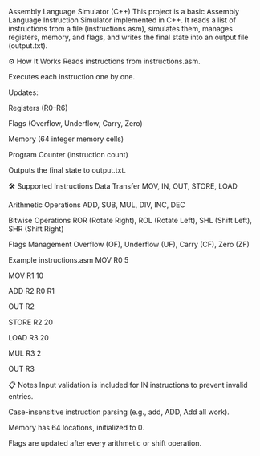 Assembly Language Simulator (C++)
This project is a basic Assembly Language Instruction Simulator implemented in C++.
It reads a list of instructions from a file (instructions.asm), simulates them, manages registers, memory, and flags, and writes the final state into an output file (output.txt).


⚙️ How It Works
Reads instructions from instructions.asm.

Executes each instruction one by one.

Updates:

Registers (R0–R6)

Flags (Overflow, Underflow, Carry, Zero)

Memory (64 integer memory cells)

Program Counter (instruction count)

Outputs the final state to output.txt.


🛠️ Supported Instructions
Data Transfer
MOV, IN, OUT, STORE, LOAD

Arithmetic Operations
ADD, SUB, MUL, DIV, INC, DEC

Bitwise Operations
ROR (Rotate Right), ROL (Rotate Left), SHL (Shift Left), SHR (Shift Right)

Flags Management
Overflow (OF), Underflow (UF), Carry (CF), Zero (ZF)

Example instructions.asm
MOV R0 5

MOV R1 10

ADD R2 R0 R1

OUT R2

STORE R2 20

LOAD R3 20

MUL R3 2

OUT R3

📋 Notes
Input validation is included for IN instructions to prevent invalid entries.

Case-insensitive instruction parsing (e.g., add, ADD, Add all work).

Memory has 64 locations, initialized to 0.

Flags are updated after every arithmetic or shift operation.
